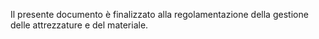 Il presente documento è finalizzato alla regolamentazione della gestione delle attrezzature e del materiale.